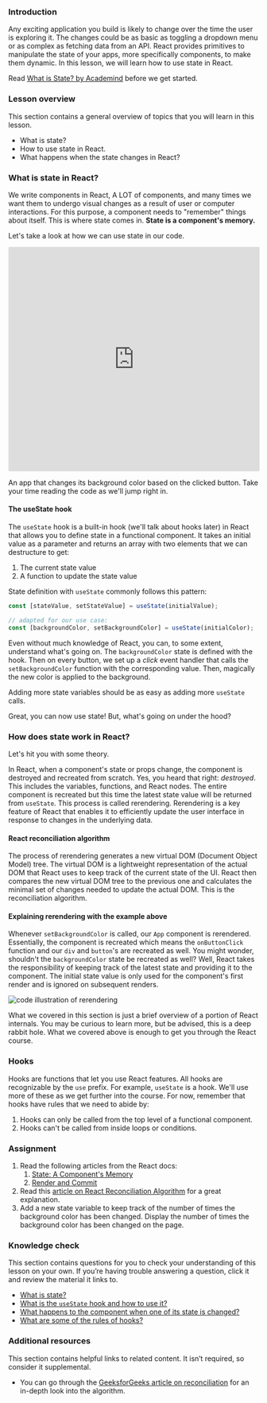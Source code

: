### Introduction

Any exciting application you build is likely to change over the time the user is exploring it. The changes could be as basic as toggling a dropdown menu or as complex as fetching data from an API. React provides primitives to manipulate the state of your apps, more specifically components, to make them dynamic. In this lesson, we will learn how to use state in React.  

Read  [What is State? by Academind](https://academind.com/tutorials/what-is-state) before we get started.

### Lesson overview

This section contains a general overview of topics that you will learn in this lesson.

- What is state?
- How to use state in React.   
- What happens when the state changes in React?

### What is state in React? 

We write components in React, A LOT of components, and many times we want them to undergo visual changes as a result of user or computer interactions. For this purpose, a component needs to "remember" things about itself. This is where state comes in. **State is a component's memory.** 

Let's take a look at how we can use state in our code.

<iframe style="border: 1px solid rgba(0, 0, 0, 0.1);border-radius:2px;" width="100%" height="450" src="https://codesandbox.io/p/sandbox/unruffled-pasteur-6h36wf?file=%2Fsrc%2FApp.jsx%3A10%2C27&embed=1" allowfullscreen></iframe>

An app that changes its background color based on the clicked button. Take your time reading the code as we'll jump right in.

#### The useState hook

<span id="useState-hook">The `useState` hook is a built-in hook (we'll talk about hooks later) in React that allows you to define state in a functional component. It takes an initial value as a parameter and returns an array with two elements that we can destructure to get:</span>

1. The current state value
1. A function to update the state value

State definition with `useState` commonly follows this pattern:

```js
const [stateValue, setStateValue] = useState(initialValue);

// adapted for our use case:
const [backgroundColor, setBackgroundColor] = useState(initialColor);
```

Even without much knowledge of React, you can, to some extent, understand what's going on. The `backgroundColor` state is defined with the hook. Then on every button, we set up a _click_ event handler that calls the `setBackgroundColor` function with the corresponding value. Then, magically the new color is applied to the background. 

Adding more state variables should be as easy as adding more `useState` calls.

Great, you can now use state! But, what's going on under the hood? 

### How does state work in React? 

Let's hit you with some theory.

In React, when a component's state or props change, the component is destroyed and recreated from scratch. Yes, you heard that right: _destroyed_. This includes the variables, functions, and React nodes. The entire component is recreated but this time the latest state value will be returned from `useState`. This process is called rerendering. Rerendering is a key feature of React that enables it to efficiently update the user interface in response to changes in the underlying data.

<div class="lesson-note" markdown="1">

#### React reconciliation algorithm

The process of rerendering generates a new virtual DOM (Document Object Model) tree. The virtual DOM is a lightweight representation of the actual DOM that React uses to keep track of the current state of the UI. React then compares the new virtual DOM tree to the previous one and calculates the minimal set of changes needed to update the actual DOM. This is the reconciliation algorithm. 

</div>

#### Explaining rerendering with the example above 

Whenever `setBackgroundColor` is called, our `App` component is rerendered. Essentially, the component is recreated which means the `onButtonClick` function and our `div` and `button`'s are recreated as well. You might wonder, shouldn't the `backgroundColor` state be recreated as well? Well, React takes the responsibility of keeping track of the latest state and providing it to the component. The initial state value is only used for the component's first render and is ignored on subsequent renders. 

![code illustration of rerendering](https://cdn.statically.io/gh/TheOdinProject/curriculum/abf5962ab36c951bab907a9952d09400651eab10/react/states_and_effects/introduction_to_state/imgs/00.png)

What we covered in this section is just a brief overview of a portion of React internals. You may be curious to learn more, but be advised, this is a deep rabbit hole. What we covered above is enough to get you through the React course. 

### Hooks 

Hooks are functions that let you use React features. All hooks are recognizable by the `use` prefix. For example, `useState` is a hook. We'll use more of these as we get further into the course. For now, remember that hooks have rules that we need to abide by:

1. Hooks can only be called from the top level of a functional component.
1. Hooks can't be called from inside loops or conditions.

### Assignment

<div class="lesson-content__panel" markdown="1">

1. Read the following articles from the React docs:
    1. [State: A Component's Memory](https://react.dev/learn/state-a-components-memory)
    1. [Render and Commit](https://react.dev/learn/render-and-commit)
1. Read this [article on React Reconciliation Algorithm](https://medium.com/javarevisited/react-reconciliation-algorithm-86e3e22c1b40) for a great explanation.
1. Add a new state variable to keep track of the number of times the background color has been changed. Display the number of times the background color has been changed on the page. 

</div>

### Knowledge check

This section contains questions for you to check your understanding of this lesson on your own. If you’re having trouble answering a question, click it and review the material it links to.

*   <a class="knowledge-check-link" href="#what-is-state-in-react">What is state?</a>
*   <a class="knowledge-check-link" href="#useState-hook">What is the `useState` hook and how to use it?</a>
*   <a class="knowledge-check-link" href="#how-does-state-work-in-react">What happens to the component when one of its state is changed?</a>
*   <a class="knowledge-check-link" href="#hooks">What are some of the rules of hooks?</a>

### Additional resources

This section contains helpful links to related content. It isn’t required, so consider it supplemental.

* You can go through the [GeeksforGeeks article on reconciliation](https://www.geeksforgeeks.org/reactjs-reconciliation/) for an in-depth look into the algorithm.
